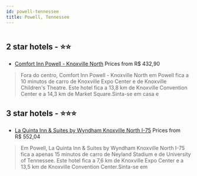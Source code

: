 ```yaml
---
id: powell-tennessee
title: Powell, Tennessee
---
```


<center><img src="https://i.travelapi.com/hotels/1000000/120000/116400/116389/26940192_z.jpg" alt="" /></center>


##  2 star hotels - ⭐️⭐️

-    [Comfort Inn Powell - Knoxville North](https://us.hurb.com/hotels/powell/comfort-inn-powell-knoxville-north-HT-949E?cmp=18055) Prices from R$ 432,90
   > Fora do centro, Comfort Inn Powell - Knoxville North em Powell fica a 10 minutos de carro de Knoxville Expo Center e de Knoxville Children's Theatre.  Este hotel fica a 13,8 km de Knoxville Convention Center e a 14,3 km de Market Square.Sinta-se em casa e

##  3 star hotels - ⭐️⭐️⭐️

-    [La Quinta Inn & Suites by Wyndham Knoxville North I-75](https://us.hurb.com/hotels/powell/la-quinta-inn-suites-by-wyndham-knoxville-north-i-75-HT-85VO?cmp=18055) Prices from R$ 552,04
   > Em Powell, La Quinta Inn & Suites by Wyndham Knoxville North I-75 fica a apenas 15 minutos de carro de Neyland Stadium e de University of Tennessee.  Este hotel fica a 7,6 km de Knoxville Expo Center e a 13,5 km de Knoxville Convention Center.Sinta-se em 
